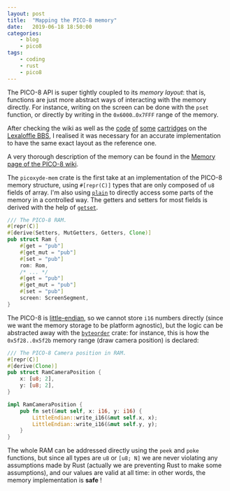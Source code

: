 ```yaml
---
layout: post
title:	"Mapping the PICO-8 memory"
date:	2019-06-18 18:50:00
categories:
    - blog
    - pico8
tags:
    - coding
    - rust
    - pico8
---
```


The PICO-8 API is super tightly coupled to its *memory layout*: that is,
functions are just more abstract ways of interacting with the memory directly.
For instance, writing on the screen can be done with the `pset` function,
or directly by writing in the `0x6000`..`0x7FFF` range of the memory.

After checking the wiki as well as the
[code](https://www.lexaloffle.com/bbs/?tid=34561)
[of](https://www.lexaloffle.com/bbs/?tid=33414)
[some](https://www.lexaloffle.com/bbs/?tid=31976)
[cartridges](https://www.lexaloffle.com/bbs/?tid=29529)
on the [Lexaloffle BBS](https://www.lexaloffle.com/bbs/), I realised it was
necessary for an accurate implementation to have the same exact layout as the
reference one.

A very thorough description of the memory can be found in the [Memory page of
the PICO-8 wiki](https://pico-8.fandom.com/wiki/Memory).

The `picoxyde-mem` crate is the first take at an implementation of the PICO-8
memory structure, using `#[repr(C)]` types that are only composed of `u8` fields
of array. I'm also using [`plain`](https://docs.rs/plain/) to directly access
some parts of the memory in a controlled way. The getters and setters for most
fields is derived with the help of [`getset`](https://docs.rs/getset).

```rust
/// The PICO-8 RAM.
#[repr(C)]
#[derive(Setters, MutGetters, Getters, Clone)]
pub struct Ram {
    #[get = "pub"]
    #[get_mut = "pub"]
    #[set = "pub"]
    rom: Rom,
    /* ... */
    #[get = "pub"]
    #[get_mut = "pub"]
    #[set = "pub"]
    screen: ScreenSegment,
}
```

The PICO-8 is [little-endian](https://en.wikipedia.org/wiki/Endianness), so we
cannot store `i16` numbers directly (since we want the memory storage to be
platform agnostic), but the logic can be abstracted away with the
[`byteorder`](https://docs.rs/byteorder) crate: for instance, this is
how the `0x5f28..0x5f2b` memory range (draw camera position) is declared:

```rust
/// The PICO-8 Camera position in RAM.
#[repr(C)]
#[derive(Clone)]
pub struct RamCameraPosition {
    x: [u8; 2],
    y: [u8; 2],
}

impl RamCameraPosition {
    pub fn set(&mut self, x: i16, y: i16) {
        LittleEndian::write_i16(&mut self.x, x);
        LittleEndian::write_i16(&mut self.y, y);
    }
}
```

The whole RAM can be addressed directly using the `peek` and `poke` functions,
but since all types are `u8` or `[u8; N]` we are never violating any assumptions
made by Rust (actually we are preventing Rust to make some assumptions), and our
values are valid at all time: in other words, the memory implementation is **safe** !
